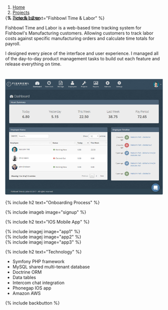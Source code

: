 <ol class="breadcrumbs" style="margin-bottom: -30px!important;">
  <li><a href="/"><span>Home</span></a></li>
  <li><a href="/#projects"><span>Projects</span></a></li>
  <li><a href="/workforce/"><span>Time &amp; Labor</span></a></li>       
</ol>

{% include h2 text="Fishbowl Time & Labor" %}

Fishbowl Time and Labor is a web-based time tracking system for Fishbowl's Manufacturing customers. Allowing customers to track labor costs against specific manufacturing orders and calculate time totals for payroll.

I designed every piece of the interface and user experience. I managed all of the day-to-day product management tasks to build out each feature and release everything on time.

<p style="margin-top: 40px;"><img src="/assets/images/workforce2.png" alt="workforce2"></p>

{% include h2 text="Onboarding Process" %}

{% include imageb image="signup" %}

{% include h2 text="IOS Mobile App" %}

<div class="row">
  <div class="col-xs-4">
    {% include imagej image="app1" %}
  </div>
  <div class="col-xs-4">
    {% include imagej image="app2" %}
  </div>
  <div class="col-xs-4">
    {% include imagej image="app3" %}
  </div>
</div>

{% include h2 text="Technology" %}

- Symfony PHP framework
- MySQL shared multi-tenant database
- Doctrine ORM
- Data tables
- Intercom chat integration
- Phonegap IOS app
- Amazon AWS

{% include backbutton %}
